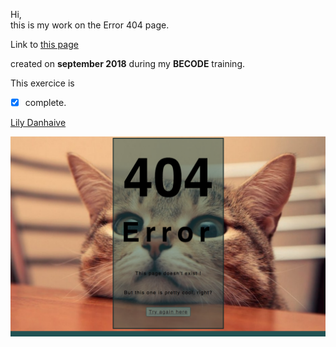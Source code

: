 Hi,\
this is my work on the Error 404 page.

Link to [this page](https://lilyda08.github.io/404-Page/)

created on **september 2018** during my **BECODE** training.

This exercice is 
- [x] complete.

[Lily Danhaive](https://github.com/LilyDa08)

![404 Page](img/404.png)
